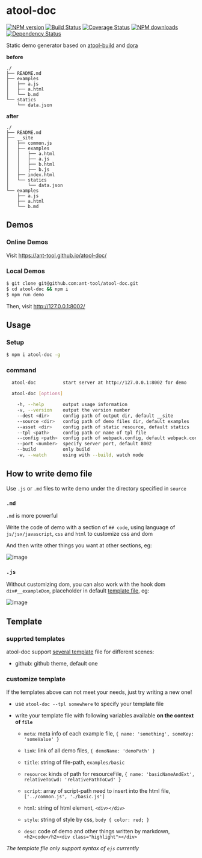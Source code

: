 # atool-doc

[![NPM version](https://img.shields.io/npm/v/atool-doc.svg?style=flat)](https://npmjs.org/package/atool-doc)
[![Build Status](https://img.shields.io/travis/ant-tool/atool-doc.svg?style=flat)](https://travis-ci.org/ant-tool/atool-doc)
[![Coverage Status](https://img.shields.io/coveralls/ant-tool/atool-doc.svg?style=flat)](https://coveralls.io/r/ant-tool/atool-doc)
[![NPM downloads](http://img.shields.io/npm/dm/atool-doc.svg?style=flat)](https://npmjs.org/package/atool-doc)
[![Dependency Status](https://david-dm.org/ant-tool/atool-doc.svg)](https://david-dm.org/ant-tool/atool-doc)

Static demo generator based on [atool-build](https://github.com/ant-tool/atool-build) and [dora](https://github.com/dora-js/dora)

**before**
```
./
├── README.md
├── examples
│   ├── a.js
│   ├── a.html
│   └── b.md
└── statics
    └── data.json
```

**after**
```
./
├── README.md
├── __site
│   ├── common.js
│   ├── examples
│   │   ├── a.html
│   │   ├── a.js
│   │   ├── b.html
│   │   ├── b.js
│   ├── index.html
│   └── statics
│       └── data.json
└── examples
    ├── a.js
    ├── a.html
    └── b.md
```

## Demos

### Online Demos

Visit https://ant-tool.github.io/atool-doc/

### Local Demos

```bash
$ git clone git@github.com:ant-tool/atool-doc.git
$ cd atool-doc && npm i
$ npm run demo
```
Then, visit http://127.0.0.1:8002/

## Usage

### Setup

```bash
$ npm i atool-doc -g
```

### command

```bash
  atool-doc          start server at http://127.0.0.1:8002 for demo

  atool-doc [options]

    -h, --help       output usage information
    -v, --version    output the version number
    --dest <dir>     config path of output dir, default __site
    --source <dir>   config path of demo files dir, default examples
    --asset <dir>    config path of static resource, default statics
    --tpl <path>     config path or name of tpl file
    --config <path>  config path of webpack.config, default webpack.config.js
    --port <number>  specify server port, default 8002
    --build          only build
    -w, --watch      using with --build, watch mode
```

## How to write demo file

Use `.js` or `.md` files to write demo under the directory specified in `source`

### `.md`

`.md` is more powerful

Write the code of demo with a section of `## code`, using language of `js/jsx/javascript`, `css` and `html` to customize css and dom

And then write other things you want at other sections, eg:

![image](https://cloud.githubusercontent.com/assets/5318333/14135283/309ee330-f68f-11e5-8d5f-fdd5a09f7fa9.png)

### `.js`

Without customizing dom, you can also work with the hook dom `div#__exampleDom`, placeholder in default [template file](https://github.com/ant-tool/atool-doc/blob/master/tpl/element.ejs), eg:

![image](https://cloud.githubusercontent.com/assets/5318333/14135388/c00356fa-f68f-11e5-9766-00133479ec6a.png)


## Template

### supprted templates

atool-doc support [several template](https://github.com/ant-tool/atool-doc/blob/master/src/constant.js) file for different scenes:

- github: github theme, default one

### customize template

If the templates above can not meet your needs, just try writing a new one!

- use `atool-doc --tpl somewhere` to specify your template file

- write your template file with following variables available **on the context of `file`**

  - `meta`: meta info of each example file, `{ name: 'something', someKey: 'someValue' }`

  - `link`: link of all demo files, `{ demoName: 'demoPath' }`

  - `title`: string of file-path, `examples/basic`

  - `resource`: kinds of path for resourceFile, `{ name: 'basicNameAndExt', relativeToCwd: 'relativePathToCwd' }`

  - `script`: array of script-path need to insert into the html file, `['../common.js', './basic.js']`

  - `html`: string of html element, `<div></div>`

  - `style`: string of style by css, `body { color: red; }`

  - `desc`: code of demo and other things written by markdown, `<h2>code</h2><div class="highlight"></div>`

*The template file only support syntax of `ejs` currently*
